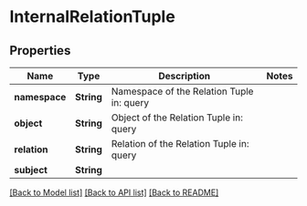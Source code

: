 # InternalRelationTuple

## Properties

Name | Type | Description | Notes
------------ | ------------- | ------------- | -------------
**namespace** | **String** | Namespace of the Relation Tuple  in: query | 
**object** | **String** | Object of the Relation Tuple  in: query | 
**relation** | **String** | Relation of the Relation Tuple  in: query | 
**subject** | **String** |  | 

[[Back to Model list]](../README.md#documentation-for-models) [[Back to API list]](../README.md#documentation-for-api-endpoints) [[Back to README]](../README.md)


